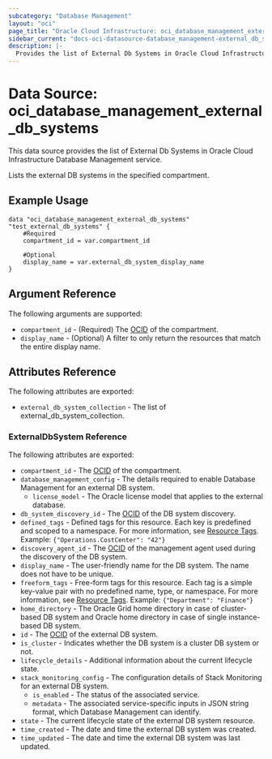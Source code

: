 ```yaml
---
subcategory: "Database Management"
layout: "oci"
page_title: "Oracle Cloud Infrastructure: oci_database_management_external_db_systems"
sidebar_current: "docs-oci-datasource-database_management-external_db_systems"
description: |-
  Provides the list of External Db Systems in Oracle Cloud Infrastructure Database Management service
---
```


# Data Source: oci_database_management_external_db_systems
This data source provides the list of External Db Systems in Oracle Cloud Infrastructure Database Management service.

Lists the external DB systems in the specified compartment.

## Example Usage

```hcl
data "oci_database_management_external_db_systems" "test_external_db_systems" {
	#Required
	compartment_id = var.compartment_id

	#Optional
	display_name = var.external_db_system_display_name
}
```

## Argument Reference

The following arguments are supported:

* `compartment_id` - (Required) The [OCID](https://docs.cloud.oracle.com/iaas/Content/General/Concepts/identifiers.htm) of the compartment.
* `display_name` - (Optional) A filter to only return the resources that match the entire display name.


## Attributes Reference

The following attributes are exported:

* `external_db_system_collection` - The list of external_db_system_collection.

### ExternalDbSystem Reference

The following attributes are exported:

* `compartment_id` - The [OCID](https://docs.cloud.oracle.com/iaas/Content/General/Concepts/identifiers.htm) of the compartment.
* `database_management_config` - The details required to enable Database Management for an external DB system.
	* `license_model` - The Oracle license model that applies to the external database. 
* `db_system_discovery_id` - The [OCID](https://docs.cloud.oracle.com/iaas/Content/General/Concepts/identifiers.htm) of the DB system discovery.
* `defined_tags` - Defined tags for this resource. Each key is predefined and scoped to a namespace. For more information, see [Resource Tags](https://docs.cloud.oracle.com/iaas/Content/General/Concepts/resourcetags.htm). Example: `{"Operations.CostCenter": "42"}` 
* `discovery_agent_id` - The [OCID](https://docs.cloud.oracle.com/iaas/Content/General/Concepts/identifiers.htm) of the management agent used during the discovery of the DB system.
* `display_name` - The user-friendly name for the DB system. The name does not have to be unique.
* `freeform_tags` - Free-form tags for this resource. Each tag is a simple key-value pair with no predefined name, type, or namespace. For more information, see [Resource Tags](https://docs.cloud.oracle.com/iaas/Content/General/Concepts/resourcetags.htm). Example: `{"Department": "Finance"}` 
* `home_directory` - The Oracle Grid home directory in case of cluster-based DB system and Oracle home directory in case of single instance-based DB system. 
* `id` - The [OCID](https://docs.cloud.oracle.com/iaas/Content/General/Concepts/identifiers.htm) of the external DB system.
* `is_cluster` - Indicates whether the DB system is a cluster DB system or not.
* `lifecycle_details` - Additional information about the current lifecycle state.
* `stack_monitoring_config` - The configuration details of Stack Monitoring for an external DB system.
	* `is_enabled` - The status of the associated service.
	* `metadata` - The associated service-specific inputs in JSON string format, which Database Management can identify.
* `state` - The current lifecycle state of the external DB system resource.
* `time_created` - The date and time the external DB system was created.
* `time_updated` - The date and time the external DB system was last updated.

